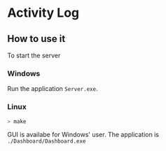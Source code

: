 # Activity Log

## How to use it

To start the server

### Windows

Run the application ```Server.exe```.

### Linux

```bash
> make
```

GUI is availabe for Windows' user. The application is ```./Dashboard/Dashboard.exe```